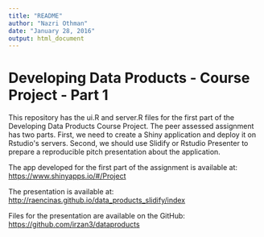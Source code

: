```yaml
---
title: "README"
author: "Nazri Othman"
date: "January 28, 2016"
output: html_document
---
```


# Developing Data Products - Course Project - Part 1

This repository has the ui.R and server.R files for the first part of the Developing Data Products Course Project. The peer assessed assignment has two parts. First, we need to create a Shiny application and deploy it on Rstudio's servers. Second, we should use Slidify or Rstudio Presenter to prepare a reproducible pitch presentation about the application.

The app developed for the first part of the assignment is available at: https://www.shinyapps.io/#/Project

The presentation is available at: http://raencinas.github.io/data_products_slidify/index

Files for the presentation are available on the GitHub: https://github.com/irzan3/dataproducts
